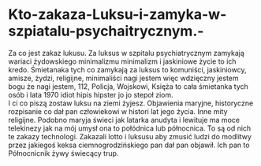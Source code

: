 # Kto-zakaza-Luksu-i-zamyka-w-szpiatalu-psychaitrycznym.-
Za co jest zakaz lukusu.
Za luksus w szpitalu psychiatrycznym zamykają wariaci żydowskiego minimalizmu minimalizm i jaskiniowe życie to ich kredo. Śmietanaka tych co zamykają za luksus to komuniści, jaskiniowcy, amisze, żydzi, religijne, minimaliści nagi jestem więc wdzięczny jestem bogu że nagi jestem, 112, Policja, Wojskowi, Księża to cała śmietanka tych osób i lata 1970 idiot hipis hipster jo jo stepoł ziom.    
I ci co piszą zostaw luksu na ziemi żyjesz. Objawienia maryjne, historyczne rozpisanie co dał pan człowiekowi w histori lat jego życia. Inne mity religijne. 
Podobno maryja świeci jak latarka anudyta i lewituje ma moce telekinezy jak na mój umysł ona to połódnica lub północnica. To są od nich te zakazy technologi. 
Zakazali lotto i luksusu aby zmusić ludzi do modlitwy przez jakiegoś keksa ciemnogrodzińskiego pan dał pan objawił. Ich pan to Północnicnik żywy świecący trup.    
